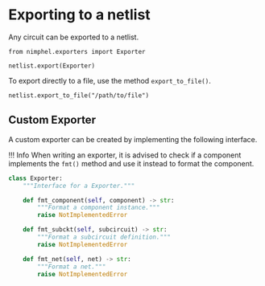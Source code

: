 # Exporting to a netlist

Any circuit can be exported to a netlist.

```{.py3 title="Exporting a circuit"}
from nimphel.exporters import Exporter

netlist.export(Exporter)
```

To export directly to a file, use the method ``export_to_file()``.

```{.py3 title="Exporting a circuit to a file"}
netlist.export_to_file("/path/to/file")
```

## Custom Exporter

A custom exporter can be created by implementing the following interface.

!!! Info
    When writing an exporter, it is advised to check if a component implements the ``fmt()`` method and use it instead to format the component.

```python
class Exporter:
    """Interface for a Exporter."""

    def fmt_component(self, component) -> str:
        """Format a component instance."""
        raise NotImplementedError

    def fmt_subckt(self, subcircuit) -> str:
        """Format a subcircuit definition."""
        raise NotImplementedError

    def fmt_net(self, net) -> str:
        """Format a net."""
        raise NotImplementedError
```
